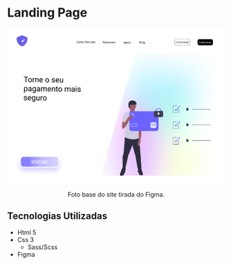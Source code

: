 # Landing Page

<div>

<img src="assets/Base.png">

<p align="center">Foto base do site tirada do Figma.</p>
</div>

## Tecnologias Utilizadas

- Html 5
- Css 3
  -  Sass/Scss
- Figma